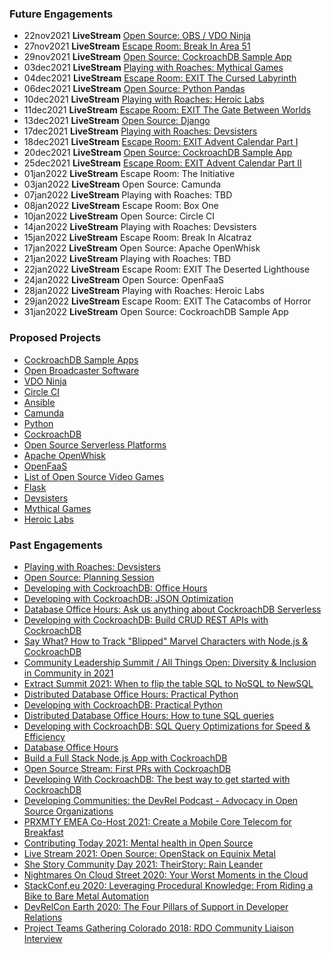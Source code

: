 ### Future Engagements
* 22nov2021 **LiveStream** [Open Source: OBS / VDO Ninja](https://www.youtube.com/watch?v=4IlgoGCg8tc)
* 27nov2021 **LiveStream** [Escape Room: Break In Area 51](https://www.youtube.com/watch?v=HTjcKvRiuPA)
* 29nov2021 **LiveStream** [Open Source: CockroachDB Sample App](https://www.youtube.com/watch?v=sjFhBrK_5-E)
* 03dec2021 **LiveStream** [Playing with Roaches: Mythical Games](https://www.youtube.com/watch?v=iJNSx6-tXQo)
* 04dec2021 **LiveStream** [Escape Room: EXIT The Cursed Labyrinth](https://www.youtube.com/watch?v=2yiSRcmoM5o)
* 06dec2021 **LiveStream** [Open Source: Python Pandas](https://www.youtube.com/watch?v=k4MKRI0RCYo)
* 10dec2021 **LiveStream** [Playing with Roaches: Heroic Labs](https://www.youtube.com/watch?v=-hGIM3utOP4)
* 11dec2021 **LiveStream** [Escape Room: EXIT The Gate Between Worlds](https://www.youtube.com/watch?v=SlGeTex093o)
* 13dec2021 **LiveStream** [Open Source: Django](https://www.youtube.com/watch?v=Rp1X6uwAs9s)
* 17dec2021 **LiveStream** [Playing with Roaches: Devsisters](https://www.youtube.com/watch?v=c5vY6RVJneo)
* 18dec2021 **LiveStream** [Escape Room: EXIT Advent Calendar Part I](https://www.youtube.com/watch?v=S25cgMP6tDM)
* 20dec2021 **LiveStream** [Open Source: CockroachDB Sample App](https://www.youtube.com/watch?v=JWxWwEjgGDQ)
* 25dec2021 **LiveStream** [Escape Room: EXIT Advent Calendar Part II](https://youtu.be/BA7BYxV6Vgs)
* 01jan2022 **LiveStream** Escape Room: The Initiative
* 03jan2022 **LiveStream** Open Source: Camunda
* 07jan2022 **LiveStream** Playing with Roaches: TBD
* 08jan2022 **LiveStream** Escape Room: Box One
* 10jan2022 **LiveStream** Open Source: Circle CI
* 14jan2022 **LiveStream** Playing with Roaches: Devsisters
* 15jan2022 **LiveStream** Escape Room: Break In Alcatraz
* 17jan2022 **LiveStream** Open Source: Apache OpenWhisk
* 21jan2022 **LiveStream** Playing with Roaches: TBD
* 22jan2022 **LiveStream** Escape Room: EXIT The Deserted Lighthouse
* 24jan2022 **LiveStream** Open Source: OpenFaaS
* 28jan2022 **LiveStream** Playing with Roaches: Heroic Labs
* 29jan2022 **LiveStream** Escape Room: EXIT The Catacombs of Horror
* 31jan2022 **LiveStream** Open Source: CockroachDB Sample App

### Proposed Projects
* [CockroachDB Sample Apps](https://github.com/cockroachdb/sample-apps)
* [Open Broadcaster Software](https://obsproject.com/)
* [VDO Ninja](https://docs.vdo.ninja/) 
* [Circle CI](https://circleci.com/)
* [Ansible](https://www.ansible.com/)
* [Camunda](https://camunda.com/)
* [Python](https://www.python.org/)
* [CockroachDB](https://www.cockroachlabs.com/docs/cockroachcloud/quickstart.html)
* [Open Source Serverless Platforms](https://www.redhat.com/sysadmin/get-started-serverless-computing)
* [Apache OpenWhisk](https://openwhisk.apache.org/)
* [OpenFaaS](https://docs.openfaas.com/)
* [List of Open Source Video Games](https://en.wikipedia.org/wiki/List_of_open-source_video_games)
* [Flask](https://flask.palletsprojects.com/en/2.0.x/)
* [Devsisters](https://www.devsisters.com/en/)
* [Mythical Games](https://mythicalgames.com/about)
* [Heroic Labs](https://heroiclabs.com/)

### Past Engagements
* [Playing with Roaches: Devsisters](https://www.youtube.com/watch?v=KXC3CB3Zjpw)
* [Open Source: Planning Session](https://www.youtube.com/watch?v=zM7fJoFFXLI)
* [Developing with CockroachDB: Office Hours](https://www.youtube.com/watch?v=2xmMRjdmnkg)
* [Developing with CockroachDB: JSON Optimization](https://www.youtube.com/watch?v=Nl0QNj63beU)
* [Database Office Hours: Ask us anything about CockroachDB Serverless](https://www.youtube.com/watch?v=jlcjI_1bT4A)
* [Developing with CockroachDB: Build CRUD REST APIs with CockroachDB](https://www.youtube.com/watch?v=MyjqgYl-FhE)
* [Say What? How to Track "Blipped" Marvel Characters with Node.js & CockroachDB](https://www.youtube.com/watch?v=Ex9qRBFmCIk)
* [Community Leadership Summit / All Things Open: Diversity & Inclusion in Community in 2021](https://www.youtube.com/watch?v=ZaxqsahqFFM)
* [Extract Summit 2021: When to flip the table SQL to NoSQL to NewSQL](https://www.youtube.com/watch?v=Q3lL5kLjPQw&list=PLZyvi_9gamL8s-x1r36wXi9pzj4iGXtYM&index=17)
* [Distributed Database Office Hours: Practical Python](https://www.youtube.com/watch?v=dUPfti6QGF4)
* [Developing with CockroachDB: Practical Python](https://www.youtube.com/watch?v=uXyhE11TeIA)
* [Distributed Database Office Hours: How to tune SQL queries](https://www.youtube.com/watch?v=pZGw4_7SFek)
* [Developing with CockroachDB: SQL Query Optimizations for Speed & Efficiency](https://www.youtube.com/watch?v=TzqLz9_quqQ)
* [Database Office Hours](https://www.youtube.com/watch?v=3mz_wEUROiY)
* [Build a Full Stack Node.js App with CockroachDB](https://www.youtube.com/watch?v=kylplm1lR0g)
* [Open Source Stream: First PRs with CockroachDB](https://www.youtube.com/watch?v=TrcdNzUXJ-c)
* [Developing With CockroachDB: The best way to get started with CockroachDB](https://www.youtube.com/watch?v=Apu5UxSYwzU)
* [Developing Communities: the DevRel Podcast - Advocacy in Open Source Organizations](https://open.spotify.com/episode/4PjS30Dsf9lKBAtuCLhQGo)
* [PRXMTY EMEA Co-Host 2021: Create a Mobile Core Telecom for Breakfast](https://metal.equinix.com/proximity/?wchannelid=ujj9b20qi5&wmediaid=4wtzuvr7w3)
* [Contributing Today 2021: Mental health in Open Source](https://www.contributing.today/past-sessions/mental-health-in-open-source-panel/)
* [Live Stream 2021: Open Source: OpenStack on Equinix Metal](https://youtu.be/aYxzd4YjXy4)
* [She Story Community Day 2021: TheirStory: Rain Leander](https://youtu.be/qJhyc-V-UqQ)
* [Nightmares On Cloud Street 2020: Your Worst Moments in the Cloud](https://youtu.be/Uz1L1lirun0)
* [StackConf.eu 2020: Leveraging Procedural Knowledge: From Riding a Bike to Bare Metal Automation](https://youtu.be/LSgWN8rdQ5Q)
* [DevRelCon Earth 2020: The Four Pillars of Support in Developer Relations](https://youtu.be/P_8DnKN9T0g)
* [Project Teams Gathering Colorado 2018: RDO Community Liaison Interview](https://youtu.be/E6P-p-HssIw)
